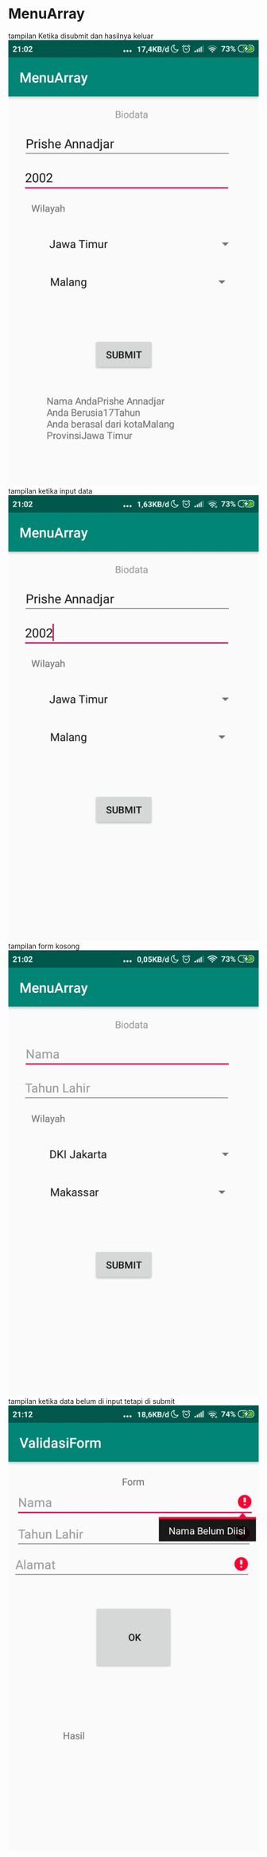 # MenuArray
tampilan Ketika disubmit dan hasilnya keluar
![alt text](https://github.com/PrisheAA/MenuArray/blob/master/MA/WhatsApp%20Image%202019-02-27%20at%2021.14.00%20(3).jpeg)
tampilan ketika input data
![alt text](https://github.com/PrisheAA/MenuArray/blob/master/MA/WhatsApp%20Image%202019-02-27%20at%2021.14.00%20(4).jpeg)
tampilan form kosong
![alt text](https://github.com/PrisheAA/MenuArray/blob/master/MA/WhatsApp%20Image%202019-02-27%20at%2021.14.00%20(5).jpeg)
tampilan ketika data belum di input tetapi di submit
![alt text](https://github.com/PrisheAA/MenuArray/blob/master/MA/WhatsApp%20Image%202019-02-27%20at%2021.14.00.jpeg)
